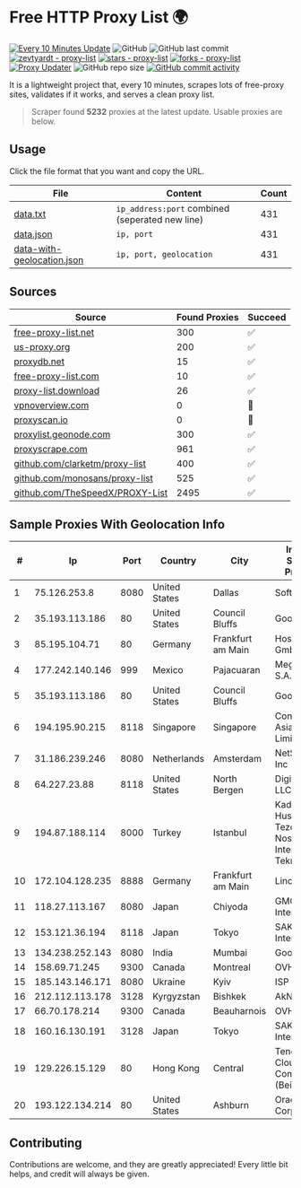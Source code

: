 
# Free HTTP Proxy List 🌍

[![Every 10 Minutes Update](https://github.com/mertguvencli/http-proxy-list/actions/workflows/main.yml/badge.svg?branch=main)](https://github.com/mertguvencli/http-proxy-list/actions/workflows/main.yml)
![GitHub](https://img.shields.io/github/license/mertguvencli/http-proxy-list)
![GitHub last commit](https://img.shields.io/github/last-commit/mertguvencli/http-proxy-list)
[![zevtyardt - proxy-list](https://img.shields.io/static/v1?label=zevtyardt&message=proxy-list&color=blue&logo=github)](https://github.com/zevtyardt/proxy-list "Go to GitHub repo")
[![stars - proxy-list](https://img.shields.io/github/stars/zevtyardt/proxy-list?style=social)](https://github.com/zevtyardt/proxy-list)
[![forks - proxy-list](https://img.shields.io/github/forks/zevtyardt/proxy-list?style=social)](https://github.com/zevtyardt/proxy-list)
[![Proxy Updater](https://github.com/zevtyardt/proxy-list/workflows/Proxy%20Updater/badge.svg)](https://github.com/zevtyardt/proxy-list/actions?query=workflow:"Proxy+Updater")
![GitHub repo size](https://img.shields.io/github/repo-size/zevtyardt/proxy-list)
[![GitHub commit activity](https://img.shields.io/github/commit-activity/m/zevtyardt/proxy-list?logo=commits)](https://github.com/zevtyardt/proxy-list/commits/main)

It is a lightweight project that, every 10 minutes, scrapes lots of free-proxy sites, validates if it works, and serves a clean proxy list.

> Scraper found **5232** proxies at the latest update. Usable proxies are below.

## Usage

Click the file format that you want and copy the URL.

|File|Content|Count|
|----|-------|-----|
|[data.txt](https://raw.githubusercontent.com/mertguvencli/http-proxy-list/main/proxy-list/data.txt)|`ip_address:port` combined (seperated new line)|431|
|[data.json](https://raw.githubusercontent.com/mertguvencli/http-proxy-list/main/proxy-list/data.json)|`ip, port`|431|
|[data-with-geolocation.json](https://raw.githubusercontent.com/mertguvencli/http-proxy-list/main/proxy-list/data-with-geolocation.json)|`ip, port, geolocation`|431|

## Sources

|Source|Found Proxies|Succeed|
|------|-------------|-------|
|[free-proxy-list.net](https://free-proxy-list.net)|300|✅|
|[us-proxy.org](https://www.us-proxy.org)|200|✅|
|[proxydb.net](http://proxydb.net)|15|✅|
|[free-proxy-list.com](https://free-proxy-list.com/?page=&port=&type%5B%5D=http&type%5B%5D=https&up_time=0&search=Search)|10|✅|
|[proxy-list.download](https://www.proxy-list.download/HTTP)|26|✅|
|[vpnoverview.com](https://vpnoverview.com/privacy/anonymous-browsing/free-proxy-servers)|0|🚫|
|[proxyscan.io](https://www.proxyscan.io)|0|🚫|
|[proxylist.geonode.com](https://proxylist.geonode.com/api/proxy-list?limit=300&page=1&sort_by=lastChecked&sort_type=desc&protocols=http,https)|300|✅|
|[proxyscrape.com](https://api.proxyscrape.com/v2/?request=displayproxies&protocol=http&timeout=10000&country=all&ssl=all&anonymity=all)|961|✅|
|[github.com/clarketm/proxy-list](https://raw.githubusercontent.com/clarketm/proxy-list/master/proxy-list-raw.txt)|400|✅|
|[github.com/monosans/proxy-list](https://raw.githubusercontent.com/monosans/proxy-list/main/proxies/http.txt)|525|✅|
|[github.com/TheSpeedX/PROXY-List](https://raw.githubusercontent.com/TheSpeedX/PROXY-List/master/http.txt)|2495|✅|


## Sample Proxies With Geolocation Info

|#|Ip|Port|Country|City|Internet Service Provider|
|-|--|----|-------|----|-------------------------|
|1|75.126.253.8|8080|United States|Dallas|SoftLayer|
|2|35.193.113.186|80|United States|Council Bluffs|Google LLC|
|3|85.195.104.71|80|Germany|Frankfurt am Main|Host Europe GmbH|
|4|177.242.140.146|999|Mexico|Pajacuaran|Mega Cable, S.A. de C.V.|
|5|35.193.113.186|80|United States|Council Bluffs|Google LLC|
|6|194.195.90.215|8118|Singapore|Singapore|Contabo Asia Private Limited|
|7|31.186.239.246|8080|Netherlands|Amsterdam|NetSkope Inc|
|8|64.227.23.88|8118|United States|North Bergen|DigitalOcean, LLC|
|9|194.87.188.114|8000|Turkey|Istanbul|Kadir Huseyin Tezcan Nosspeed Internet Teknolojileri|
|10|172.104.128.235|8888|Germany|Frankfurt am Main|Linode, LLC|
|11|118.27.113.167|8080|Japan|Chiyoda|GMO Internet, Inc.|
|12|153.121.36.194|8118|Japan|Tokyo|SAKURA Internet Inc.|
|13|134.238.252.143|8080|India|Mumbai|Google LLC|
|14|158.69.71.245|9300|Canada|Montreal|OVH SAS|
|15|185.143.146.171|8080|Ukraine|Kyiv|ISP UTELS|
|16|212.112.113.178|3128|Kyrgyzstan|Bishkek|AkNet|
|17|66.70.178.214|9300|Canada|Beauharnois|OVH SAS|
|18|160.16.130.191|3128|Japan|Tokyo|SAKURA Internet Inc.|
|19|129.226.15.129|80|Hong Kong|Central|Tencent Cloud Computing (Beijing) Co|
|20|193.122.134.214|80|United States|Ashburn|Oracle Corporation|



## Contributing

Contributions are welcome, and they are greatly appreciated! Every
little bit helps, and credit will always be given.

